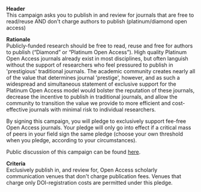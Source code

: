**Header**\
This campaign asks you to publish in and review for journals that are free to read/reuse AND don't charge authors to publish (platinum/diamond open access)

**Rationale**\
Publicly-funded research should be free to read, reuse and free for authors to publish (“Diamond” or “Platinum Open Access”). High quality Platinum Open Access journals already exist in most disciplines, but often languish without the support of researchers who feel pressured to publish in 'prestigious' traditional journals. The academic community creates nearly all of the value that determines journal 'prestige', however, and as such a widespread and simultaneous statement of exclusive support for the Platinum Open Access model would bolster the reputation of these journals, decrease the incentive to publish in traditional journals, and allow the community to transition the value we provide to more efficient and cost-effective journals with minimal risk to individual researchers.

By signing this campaign, you will pledge to exclusively support fee-free Open Access journals. Your pledge will only go into effect if a critical mass of peers in your field sign the same pledge (choose your own threshold when you pledge, according to your circumstances).

Public discussion of this campaign can be found [here](https://github.com/FreeOurKnowledge/community/issues/5).

**Criteria**\
Exclusively publish in, and review for, Open Access scholarly communication venues that don't charge publication fees. Venues that charge only DOI-registration costs are permitted under this pledge.
